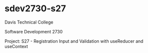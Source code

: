 # sdev2730-s27

Davis Technical College

Software Development 2730

Project: S27 - Registration Input and Validation with useReducer and useContext

